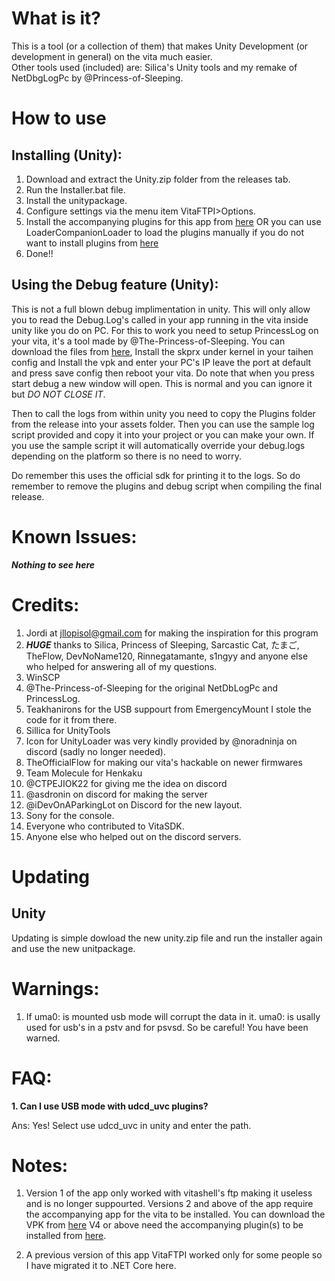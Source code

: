 # What is it?
This is a tool (or a collection of them) that makes Unity Development (or development in general) on the vita much easier.  
Other tools used (included) are: Silica's Unity tools and my remake of NetDbgLogPc by @Princess-of-Sleeping.

# How to use
## Installing (Unity): 
1. Download and extract the Unity.zip folder from the releases tab.
1. Run the Installer.bat file.
1. Install the unitypackage.
1. Configure settings via the menu item VitaFTPI>Options.
1. Install the accompanying plugins for this app from [here](https://github.com/Ibrahim778/vitacompanion) OR you can use LoaderCompanionLoader to load the plugins manually if you do not want to install plugins from [here](https://github.com/Ibrahim778/LoaderCompanionLoader)
1. Done!!

## Using the Debug feature (Unity): 
This is not a full blown debug implimentation in unity. This will only allow you to read the Debug.Log's called in your app running in the vita inside unity like you do on PC.
For this to work you need to setup PrincessLog on your vita, it's a tool made by @The-Princess-of-Sleeping. You can download the files from [here](https://github.com/CelesteBlue-dev/PSVita-RE-tools/tree/master/PrincessLog/build), Install the skprx under kernel in your taihen config and Install the vpk and enter your PC's IP leave the port at default and press save config then reboot your vita. Do note that when you press start debug a new window will open. This is normal and you can ignore it but *DO NOT CLOSE IT*.

Then to call the logs from within unity you need to copy the Plugins folder from the release into your assets folder. Then you can use the sample log script provided and copy it into your project or you can make your own. If you use the sample script it will automatically override your debug.logs depending on the platform so there is no need to worry.

Do remember this uses the official sdk for printing it to the logs. So do remember to remove the plugins and debug script when compiling the final release.

# Known Issues:
_**Nothing to see here**_

# Credits: 
1. Jordi at jllopisol@gmail.com for making the inspiration for this program
1. __*HUGE*__ thanks to Silica, Princess of Sleeping, Sarcastic Cat, たまご, TheFlow, DevNoName120, Rinnegatamante, s1ngyy and anyone else who helped for answering all of my questions.
1. WinSCP
1. @The-Princess-of-Sleeping for the original NetDbLogPc and PrincessLog.
1. Teakhanirons for the USB suppourt from EmergencyMount I stole the code for it from there.
1. Sillica for UnityTools
1. Icon for UnityLoader was very kindly provided by @noradninja on discord (sadly no longer needed).
1. TheOfficialFlow for making our vita's hackable on newer firmwares
1. Team Molecule for Henkaku
1. @CTPEJIOK22 for giving me the idea on discord
1. @asdronin on discord for making the server
1. @iDevOnAParkingLot on Discord for the new layout.
1. Sony for the console.
1. Everyone who contributed to VitaSDK. 
1. Anyone else who helped out on the discord servers.

# Updating
## Unity
Updating is simple dowload the new unity.zip file and run the installer again and use the new unitpackage.

# Warnings:
1. If uma0: is mounted usb mode will corrupt the data in it. uma0: is usally used for usb's in a pstv and for psvsd. So be careful! You have been warned.

# FAQ:
**1. Can I use USB mode with udcd_uvc plugins?**

Ans: Yes! Select use udcd_uvc in unity and enter the path.

# Notes:
1. Version 1 of the app only worked with vitashell's ftp making it useless and is no longer suppourted. Versions 2 and above of the app require the accompanying app for the vita to be installed. You can download the VPK from [here](https://github.com/Ibrahim778/Unity-Loader/releases) V4 or above need the accompanying plugin(s) to be installed from [here](https://github.com/Ibrahim778/vitacompanion).

1. A previous version of this app VitaFTPI worked only for some people so I have migrated it to .NET Core here.
